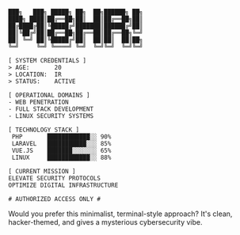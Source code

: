 ```
███╗   ███╗ █████╗ ██╗  ██╗██████╗ ██╗
████╗ ████║██╔══██╗██║  ██║██╔══██╗██║
██╔████╔██║╚█████╔╝███████║██████╔╝██║
██║╚██╔╝██║██╔══██╗██╔══██║██╔══██╗╚═╝
██║ ╚═╝ ██║╚█████╔╝██║  ██║██║  ██║██╗
╚═╝     ╚═╝ ╚════╝ ╚═╝  ╚═╝╚═╝  ╚═╝╚═╝

[ SYSTEM CREDENTIALS ]
> AGE:       20
> LOCATION:  IR
> STATUS:    ACTIVE

[ OPERATIONAL DOMAINS ]
- WEB PENETRATION
- FULL STACK DEVELOPMENT
- LINUX SECURITY SYSTEMS

[ TECHNOLOGY STACK ]
 PHP       ████████████░░ 90%
 LARAVEL   ███████████░░░ 85%
 VUE.JS    ███████░░░░░░░ 65%
 LINUX     ████████████░░ 88%

[ CURRENT MISSION ]
ELEVATE SECURITY PROTOCOLS
OPTIMIZE DIGITAL INFRASTRUCTURE

# AUTHORIZED ACCESS ONLY #
```

Would you prefer this minimalist, terminal-style approach? It's clean, hacker-themed, and gives a mysterious cybersecurity vibe.
